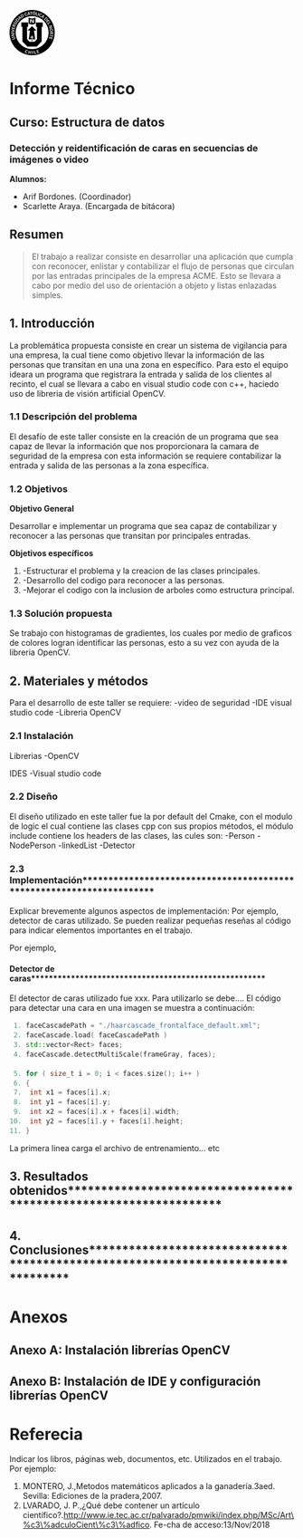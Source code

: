 ![UCN](images/60x60-ucn-negro.png)


# Informe Técnico 
## Curso: Estructura de datos
### Detección y reidentificación de caras en secuencias de imágenes o video

**Alumnos:**

* Arif Bordones. (Coordinador)
* Scarlette Araya. (Encargada de bitácora)

## Resumen 
>El trabajo a realizar consiste en desarrollar una aplicación que cumpla con reconocer, enlistar y contabilizar el flujo de personas que circulan por las entradas principales de la empresa ACME. Esto se llevara a cabo por medio del uso de orientación a objeto y listas enlazadas simples. 

## 1. Introducción
La problemática propuesta consiste en crear un sistema de vigilancia para una empresa, la cual tiene como objetivo llevar la información de las personas que transitan en una una zona en específico. Para esto el equipo ideara un programa que registrara la entrada y salida de los clientes al recinto, el cual se llevara a cabo en visual studio code con c++, haciedo uso de libreria de visión artificial OpenCV.

### 1.1 Descripción del problema

El desafío de este taller consiste en la creación de un programa que sea capaz de llevar la información que nos proporcionara la camara de seguridad de la empresa con esta información se requiere contabilizar la entrada y salida de las personas a la zona específica.  

### 1.2 Objetivos 

**Objetivo General**

Desarrollar e implementar un programa que sea capaz de contabilizar y reconocer a las personas que transitan por principales entradas.

**Objetivos específicos**

1. -Estructurar el problema y la creacion de las clases principales.
2. -Desarrollo del codigo para reconocer a las personas.
3. -Mejorar el codigo con la inclusion de arboles como estructura principal.

### 1.3 Solución propuesta

Se trabajo con histogramas de gradientes, los cuales por medio de graficos de colores logran identificar las personas, esto a su vez con ayuda de la libreria OpenCV. 

## 2. Materiales y métodos

Para el desarrollo de este taller se requiere: 
-video de seguridad
-IDE visual studio code
-Libreria OpenCV

### 2.1 Instalación
Librerias
-OpenCV

IDES
-Visual studio code

### 2.2 Diseño 
El diseño utilizado en este taller fue la por default del Cmake, con el modulo de logic el cual contiene las clases cpp con sus propios métodos, el módulo include contiene los headers de las clases, las cules son:
-Person
-NodePerson
-linkedList
-Detector

### 2.3 Implementación*********************************************************************

Explicar brevemente algunos aspectos de implementación: Por ejemplo, detector de caras utilizado. Se pueden realizar pequeñas reseñas al código para indicar elementos importantes en el trabajo.

Por ejemplo, 

#### Detector de caras*****************************************************

El detector de caras utilizado fue xxx. Para utilizarlo se debe.... El código para detectar una cara en una imagen se muestra a continuación:

```c++
 1. faceCascadePath = "./haarcascade_frontalface_default.xml";
 2. faceCascade.load( faceCascadePath )
 3. std::vector<Rect> faces;
 4. faceCascade.detectMultiScale(frameGray, faces);

 5. for ( size_t i = 0; i < faces.size(); i++ )
 6. {
 7.  int x1 = faces[i].x;
 8.  int y1 = faces[i].y;
 9.  int x2 = faces[i].x + faces[i].width;
10.  int y2 = faces[i].y + faces[i].height;
11. }
```
La primera linea carga el archivo de entrenamiento... etc

## 3. Resultados obtenidos******************************************************************

## 4. Conclusiones*********************************************************************************

# Anexos

## Anexo A: Instalación librerías OpenCV

## Anexo B: Instalación de IDE y configuración librerías OpenCV

# Referecia

Indicar los libros, páginas web, documentos, etc. Utilizados en el trabajo. Por ejemplo:

1. MONTERO, J.,Metodos matemáticos aplicados a la ganadería.3aed. Sevilla: Ediciones de la pradera,2007.
2. LVARADO,   J.   P.,¿Qué   debe   contener   un   artículo   científico?.http://www.ie.tec.ac.cr/palvarado/pmwiki/index.php/MSc/Art\%c3\%adculoCient\%c3\%adfico. Fe-cha de acceso:13/Nov/2018


